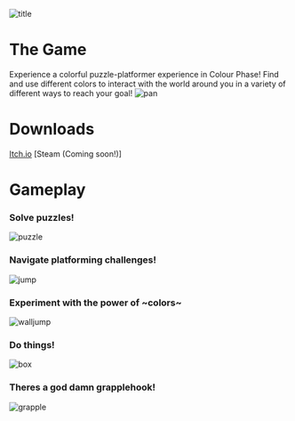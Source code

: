 ![title](/Showcase/title.gif)
# The Game

Experience a colorful puzzle-platformer experience in Colour Phase! Find and use different colors to interact with the world around you in a variety of different ways to reach your goal! 
![pan](/Showcase/pan.gif)

# Downloads
[Itch.io](https://heatwave-studios.itch.io/colorphase)
[Steam (Coming soon!)]

# Gameplay 

### Solve puzzles!
![puzzle](/Showcase/puzzle.gif)

### Navigate platforming challenges!
![jump](/Showcase/jump.gif)

### Experiment with the power of ~colors~
![walljump](/Showcase/walljump.gif)

### Do things!
![box](/Showcase/box.gif)

### Theres a god damn grapplehook!
![grapple](/Showcase/grappling.gif)
